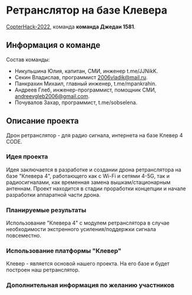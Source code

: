 # Ретранслятор на базе Клевера

[CopterHack-2022](copterhack2022.md), команда **команда Джедаи 1581**.

## Информация о команде

Состав команды:

* Никульшина Юлия, капитан, СМИ, инженер t.me/JJNikK.
* Секин Владислав, программист 2006vladik@mail.ru.
* Панкрахин Михаил, главный инженер, t.me/mpankrahin.
* Андреев Глеб, инженер-программист, помощник СМИ, andreevgleb2006@gmail.com.
* Почувалов Захар, программист, t.me/sobselena.

## Описание проекта

Дрон ретранслятор - для радио сигнала, интернета на базе Клевер 4 CODE.

### Идея проекта

Идея заключается в разработке и создании дрона ретранслятора на базе "Клевера 4", работающего как с Wi-Fi и сетями 4-5G, так и радиосигналами, как временная замена вышкам/стационарным антеннам. Проект находится в стадии проработки концепции и начале разработки аппаратной части дрона.

### Планируемые результаты

Использование "Клевера 4" с модулем ретранслятора в случае необходимости экстренного усиления/поддержки сигнала повсеместно.

### Использование платформы "Клевер"

Клевер - является основой нашего проекта. На его базе и будет построен наш ретранслятор.

### Дополнительная информация по желанию участников
